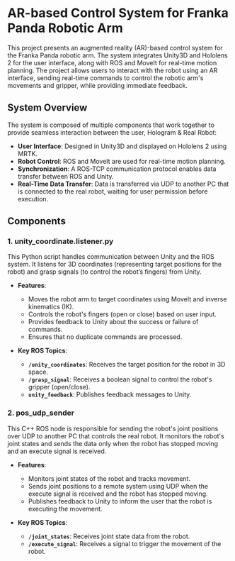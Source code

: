# AR-based Control System for Franka Panda Robotic Arm

This project presents an augmented reality (AR)-based control system for the Franka Panda robotic arm. The system integrates Unity3D and Hololens 2 for the user interface, along with ROS and MoveIt for real-time motion planning. The project allows users to interact with the robot using an AR interface, sending real-time commands to control the robotic arm's movements and gripper, while providing immediate feedback.

## System Overview

The system is composed of multiple components that work together to provide seamless interaction between the user, Hologram & Real Robot:
- **User Interface**: Designed in Unity3D and displayed on Hololens 2 using MRTK.
- **Robot Control**: ROS and MoveIt are used for real-time motion planning.
- **Synchronization**: A ROS-TCP communication protocol enables data transfer between ROS and Unity.
- **Real-Time Data Transfer**: Data is transferred via UDP to another PC that is connected to the real robot, waiting for user permission before execution.

## Components

### 1. **unity_coordinate.listener.py**
This Python script handles communication between Unity and the ROS system. It listens for 3D coordinates (representing target positions for the robot) and grasp signals (to control the robot’s fingers) from Unity.

- **Features**:
  - Moves the robot arm to target coordinates using MoveIt and inverse kinematics (IK).
  - Controls the robot's fingers (open or close) based on user input.
  - Provides feedback to Unity about the success or failure of commands.
  - Ensures that no duplicate commands are processed.

- **Key ROS Topics**:
  - **`/unity_coordinates`**: Receives the target position for the robot in 3D space.
  - **`/grasp_signal`**: Receives a boolean signal to control the robot's gripper (open/close).
  - **`unity_feedback`**: Publishes feedback messages to Unity.

### 2. **pos_udp_sender**
This C++ ROS node is responsible for sending the robot's joint positions over UDP to another PC that controls the real robot. It monitors the robot's joint states and sends the data only when the robot has stopped moving and an execute signal is received.

- **Features**:
  - Monitors joint states of the robot and tracks movement.
  - Sends joint positions to a remote system using UDP when the execute signal is received and the robot has stopped moving.
  - Publishes feedback to Unity to inform the user that the robot is executing the movement.

- **Key ROS Topics**:
  - **`/joint_states`**: Receives joint state data from the robot.
  - **`/execute_signal`**: Receives a signal to trigger the movement of the robot.
